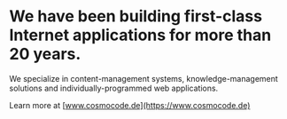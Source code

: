 # We have been building first-class Internet applications for more than 20 years.

We specialize in content-management systems, knowledge-management solutions and individually-programmed web applications.

Learn more at [www.cosmocode.de](https://www.cosmocode.de)
